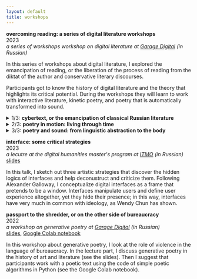 ```yaml
---
layout: default
title: workshops
---
```


**overcoming reading: a series of digital literature workshops**
\
2023\
_a series of workshops workshop on digital literature at [Garage Digital](https://garage.digital/en/overcoming-reading-a-series-of-digital-literature-workshops-by-ivan-netkachev) (in Russian)_

In this series of workshops about digital literature, I explored the emancipation of reading, or the liberation of the process of reading from the diktat of the author and conservative literary discourses.

Participants got to know the history of digital literature and the theory that highlights its critical potential. During the workshops they will learn to work with interactive literature, kinetic poetry, and poetry that is automatically transformed into sound. 

<details><summary>1/3: <b>cybertext, or the emancipation of classical Russian literature</b></summary>
<a href="https://drive.google.com/file/d/1DFaN_sg91MZXUJe-uKdtQg3FacYgwgWV/view?usp=sharing">slides</a><br>
During the lecture part of the workshop, I talked about hypertext literature and its connection to feminist literature. The presence of links removes the author’s control over the process of reading. The way readers read the text depends on them. Readers have equal rights to writers and there are no “correct” or “incorrect” trajectories of reading. Interactive literature is an ideal place to hear the voices of subalterns who have previously been silenced by mainstream literary traditions.
<br />
During the practical part of the workshop, participants learned to use one of the tools for working with hypertext, the online editor Twine. They used it to deconstruct a number of texts from classical Russian literature, which, according to the philosopher Valery Podoroga, embodies the Russian imperial myth in its form. My goal was to demonstrate that hypertext can sabotage established procedures for reading and writing, destroying the linearity of reading and the illusion of the passive presence of the reader in realistic prose.</details>

<details><summary>2/3: <b>poetry in motion: living through time</b></summary>
<a href="https://drive.google.com/file/d/1Asg6Gr6Owza3UOlnB10MsEflwBKSbyId/view?usp=sharing">slides</a><br>
The lecture part of the workshop comprises a short introduction to the history of kinetic visual poetry, or poetry in motion: from subtitles in silent movies to the poetic film experiments of the 1970s. On the one hand, visual poetry suggests that the visual image has priority, something that is deliberately disembodied, objectified, and places the viewer in a privileged position. On the other hand, video suggests duration, and in this sense text in motion does not cancel time like printed text but relates to the subjective time of the viewer. In this sense, kinetic poetry is closer to the body than ordinary text and can suggest new trajectories for the critique of the imperial.
<br />
During the practical part of the workshop, participants created a kinetic poem from scratch using p5.js, a popular environment for creative coding. Together with the artist, participants attempted at deconstructing the Russian literary canon and add visual and temporal dimensions to text, roughly speaking crossing Tolstoy’s novel with Stephane Mallarmé’s "Throw of the Dice".</details>

<details><summary>3/3: <b>poetry and sound: from linguistic abstraction to the body</b></summary>
<a href="https://drive.google.com/file/d/1Asg6Gr6Owza3UOlnB10MsEflwBKSbyId/view?usp=sharing">slides</a><br>
The lecture part of the workshop covers contemporary research into sound as the most bodily (and therefore the most critically loaded) medium: from Afrofuturism to Steve Goodman’s “sonic warfare.” One cannot avoid sound or look at it from a point of privilege; it can only be lived through, and with the entire body. Accordingly, translation of poetry into the medium of sound involves not only duration but also the bodily nature of experience, in which the listener has no privileges. Sound only gets to us when the vibration passes through our body.
<br />
During the practical part of the workshop, participants learned to synthesize sound with the help of the p5.js environment by using patterns found in the text. A program was created created to transform the syntactic structure of the text into an original score for an audio play and then perform it. The meaning of words is lost, but the structure of the text can still be felt by the body. This process (making meaningless and simultaneously bodily) metaphorically highlights ideologies concealed in classical Russian literature. They can be hidden in the very form and regime of writing.</details>


**interface: some critical strategies** 
\
2023\
_a lecutre at the digital humanities master's program at [ITMO](https://en.itmo.ru/) (in Russian)_\
[slides](https://drive.google.com/file/d/1CF1sEkW7kZbLoKl1wuOADkX-q-mft-KT/view?usp=sharing)

 In this talk, I sketch out three artistic strategies that discover the hidden logics of interfaces and help deconustruct and criticize them. Following Alexander Galloway, I conceptualize digital interfaces as a frame that pretends to be a window. Interfaces manipulate users and define user experience altogether, yet they hide their presence; in this way, interfaces have very much in common with ideology, as Wendy Chun has shown.

**passport to the shredder, or on the other side of bureaucracy** 
\
2022\
_a workshop on generative poetry at [Garage Digital](https://garage.digital/en/a-workshop-on-generative-poetry-by-ivan-netkachev) (in Russian)_\
[slides](https://drive.google.com/file/d/17dywHc1PnZFspQAoFWVfzYTkP-YtSqAu/view?usp=sharing), [Google Colab notebook](https://colab.research.google.com/drive/1ZY-A4DLhsKlwxS1MO8cBKYG8tgU-5GGP?usp=sharing)

In this workshop about generative poetry, I look at the role of violence in the language of bureaucracy. In the lecture part, I discuss generative poetry in the history of art and literature (see the slides). Then I suggest that participants work with a poetic text using the code of simple poetic algorithms in Python (see the Google Colab notebook).
